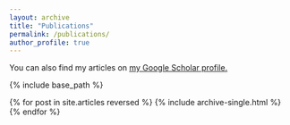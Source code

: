 ```yaml
---
layout: archive
title: "Publications"
permalink: /publications/
author_profile: true
---
```


You can also find my articles on <u><a href="https://scholar.google.com/citations?view_op=search_authors&mauthors=lizeth+tamayo&hl=en&oi=ao">my Google Scholar profile</a>.</u>

{% include base_path %}

{% for post in site.articles reversed %}
  {% include archive-single.html %}
{% endfor %}

